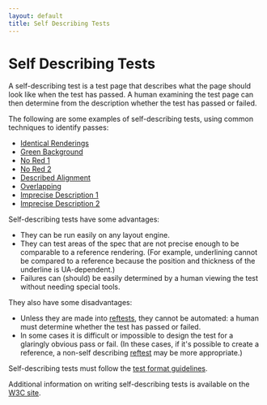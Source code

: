 ```yaml
---
layout: default
title: Self Describing Tests
---
```


# Self Describing Tests

A self-describing test is a test page that describes what the page 
should look like when the test has passed. A human examining the 
test page can then determine from the description whether the test 
has passed or failed.

The following are some examples of self-describing tests, using 
common techniques to identify passes:

* [Identical Renderings][1]
* [Green Background][2]
* [No Red 1][3]
* [No Red 2][4]
* [Described Alignment][5]
* [Overlapping][6]
* [Imprecise Description 1][7]
* [Imprecise Description 2][8]

Self-describing tests have some advantages:

* They can be run easily on any layout engine.
* They can test areas of the spec that are not precise enough to be 
  comparable to a reference rendering. (For example, underlining 
  cannot be compared to a reference because the position and 
  thickness of the underline is UA-dependent.)
* Failures can (should) be easily determined by a human viewing the 
  test without needing special tools.

They also have some disadvantages:

* Unless they are made into [reftests][9], they cannot be automated: 
  a human must determine whether the test has passed or failed.
* In some cases it is difficult or impossible to design the test for
  a glaringly obvious pass or fail. (In these cases, if it's 
  possible to create a reference, a non-self describing [reftest][9] 
  may be more appropriate.)

Self-describing tests must follow the [test format guidelines][10].

Additional information on writing self-describing tests is available 
on the [W3C site][11].

[1]: http://www.w3.org/Style/CSS/Test/CSS2.1/20100127/html4/escapes-000.htm
[2]: http://www.w3.org/Style/CSS/Test/CSS2.1/20100127/html4/escapes-002.htm
[3]: http://www.w3.org/Style/CSS/Test/CSS2.1/20100127/html4/abspos-containing-block-003.htm
[4]: http://www.w3.org/Style/CSS/Test/CSS2.1/20100127/html4/border-conflict-w-079.htm
[5]: http://www.w3.org/Style/CSS/Test/CSS2.1/20100127/html4/margin-collapse-clear-007.htm
[6]: http://www.w3.org/Style/CSS/Test/CSS2.1/20100127/html4/table-anonymous-objects-021.htm
[7]: http://www.w3.org/Style/CSS/Test/CSS2.1/20100127/html4/border-style-inset-001.htm
[8]: http://www.w3.org/Style/CSS/Test/CSS2.1/20100127/html4/text-decoration-001.htm
[9]: ./reftests.html
[10]: ./test-format-guidelines.html
[11]: http://www.w3.org/Style/CSS/Test/guidelines.html